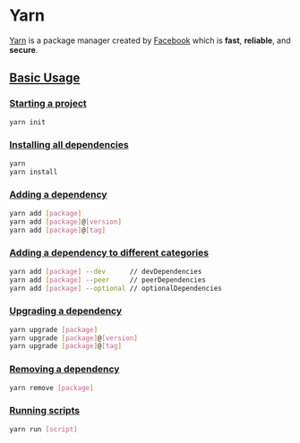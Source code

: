 # Yarn

[Yarn](https://yarnpkg.com/en/) is a package manager created by [Facebook](https://www.facebook.com/) which is **fast**, **reliable**, and **secure**.

## [Basic Usage](#basic-usage)

### [Starting a project](#starting-a-project)

```bash
yarn init
```

### [Installing all dependencies](#intalling-all)

```bash
yarn
yarn install
```

### [Adding a dependency](#add-a-dependency)

```bash
yarn add [package]
yarn add [package]@[version]
yarn add [package]@[tag]
```

### [Adding a dependency to different categories](#add-dependency-to-categories)

```bash
yarn add [package] --dev      // devDependencies
yarn add [package] --peer     // peerDependencies
yarn add [package] --optional // optionalDependencies
```

### [Upgrading a dependency](#upgrading-dependency)

```bash
yarn upgrade [package]
yarn upgrade [package]@[version]
yarn upgrade [package]@[tag]
```

### [Removing a dependency](#removing-dependency)

```bash
yarn remove [package]
```

### [Running scripts](#running-scripts)

```bash
yarn run [script]
```